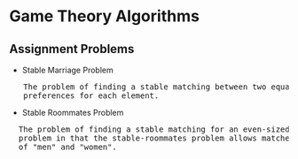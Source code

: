 # Game Theory Algorithms
## Assignment Problems
- Stable Marriage Problem <br>
<pre>   The problem of finding a stable matching between two equally sized sets of elements given an ordering of 
   preferences for each element.
</pre>

- Stable Roommates Problem<br>
<pre>  The problem of finding a stable matching for an even-sized set. This is distinct from the stable-marriage 
  problem in that the stable-roommates problem allows matches between any two elements, not just between classes
  of "men" and "women".
</pre>
